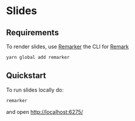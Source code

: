 # Slides

## Requirements

To render slides, use [Remarker](https://github.com/kt3k/remarker) the CLI for [Remark](https://remarkjs.com/)

```sh
yarn global add remarker
```

## Quickstart

To run slides locally do:

```sh
remarker
```

and open <http://localhost:6275/>
